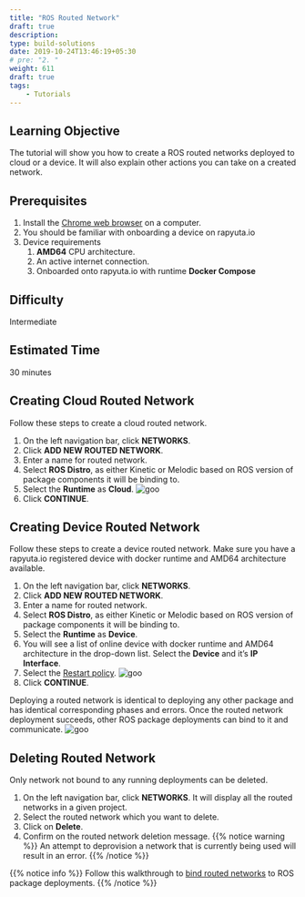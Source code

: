 ```yaml
---
title: "ROS Routed Network"
draft: true
description:
type: build-solutions
date: 2019-10-24T13:46:19+05:30
# pre: "2. "
weight: 611
draft: true
tags:
    - Tutorials
---
```


## Learning Objective
The tutorial will show you how to create a ROS routed networks deployed to cloud or a device. 
It will also explain other actions you can take on a created network.

## Prerequisites

1. Install the [Chrome web browser](https://www.google.com/chrome/) on a computer.
2. You should be familiar with onboarding a device on rapyuta.io
3. Device requirements
	1. **AMD64** CPU architecture.  
	2. An active internet connection.
	3. Onboarded onto rapyuta.io with runtime **Docker Compose**

## Difficulty
Intermediate

## Estimated Time
30 minutes

## Creating Cloud Routed Network 
Follow these steps to create a cloud routed network.

1. On the left navigation bar, click **NETWORKS**.
2. Click **ADD NEW ROUTED NETWORK**.
3. Enter a name for routed network.
4. Select **ROS Distro**, as either Kinetic or Melodic based on ROS version of package components it will be binding to.
5. Select the **Runtime** as **Cloud**.
![goo](/images/tutorials/routed-networks/create-cloud-routed-network.png?classes=border,shadow&width=40pc)
6. Click **CONTINUE**.


## Creating Device Routed Network 
Follow these steps to create a device routed network. Make sure you have a rapyuta.io registered
device with docker runtime and AMD64 architecture available.


1. On the left navigation bar, click **NETWORKS**.
2. Click **ADD NEW ROUTED NETWORK**.
3. Enter a name for routed network.
4. Select **ROS Distro**, as either Kinetic or Melodic based on ROS version of package components it will be binding to.
5. Select the **Runtime** as **Device**.
6. You will see a list of online device with docker runtime and AMD64 architecture in the drop-down list. 
Select the **Device** and it’s **IP Interface**. 
7. Select the [Restart policy](/developer-guide/manage-software-cycle/deployments/#restart-policy).
![goo](/images/tutorials/routed-networks/create-device-routed-network.png?classes=border,shadow&width=40pc)
8. Click **CONTINUE**.

Deploying a routed network is identical to deploying any other package and has identical corresponding phases and errors.
Once the routed network deployment succeeds, other ROS package deployments can bind to it and communicate.
![goo](/images/tutorials/routed-networks/routed-network-details.png?classes=border,shadow&width=40pc)

## Deleting Routed Network

Only network not bound to any running deployments can be deleted.

1. On the left navigation bar, click **NETWORKS**. It will display all the routed networks in a given project.
2. Select the routed network which you want to delete. 
3. Click on **Delete**.
4. Confirm on the routed network deletion message.
{{% notice warning %}}
An attempt to deprovision a network that is currently being used will result in an error.
{{% /notice %}}

{{% notice info %}}
Follow this walkthrough to [bind routed networks](/developer-guide/manage-software-cycle/deployments/#deploying-a-package) to ROS package deployments. 
{{% /notice %}}
